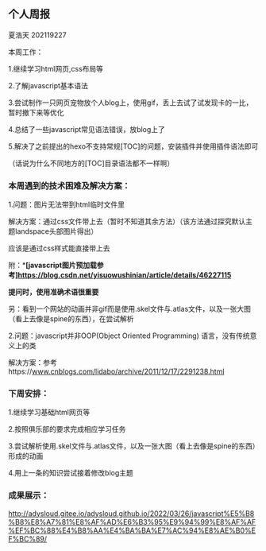 ## 个人周报

夏浩天 202119227

本周工作：

1.继续学习html网页,css布局等

2.了解javascript基本语法

3.尝试制作一只网页宠物放个人blog上，使用gif，丢上去试了试发现卡的一比，暂时撤下来等优化

4.总结了一些javascript常见语法错误，放blog上了

5.解决了之前提出的hexo不支持常规[TOC]的问题，安装插件并使用插件语法即可

（话说为什么不同地方的[TOC]目录语法都不一样啊）

### 本周遇到的技术困难及解决方案：

1.问题：图片无法带到html临时文件里

解决方案：通过css文件带上去（暂时不知道其余方法）（该方法通过探究默认主题landspace头部图片得出）

应该是通过css样式能直接带上去

附：***[javascript图片预加载参考]https://blog.csdn.net/yisuowushinian/article/details/46227115**

**提问时，使用准确术语很重要**

另：看到一个网站的动画并非gif而是使用.skel文件与.atlas文件，以及一张大图（看上去像是spine的东西），在尝试解析

2.问题：javascript并非OOP(Object Oriented Programming) 语言，没有传统意义上的类

解决方案：参考https://www.cnblogs.com/lidabo/archive/2011/12/17/2291238.html

### 下周安排：

1.继续学习基础html网页等

2.按照俱乐部的要求完成相应学习任务

3.尝试解析使用.skel文件与.atlas文件，以及一张大图（看上去像是spine的东西）形成的动画

4.用上一条的知识尝试接着修改blog主题

### 成果展示：

http://adysloud.gitee.io/adysloud.github.io/2022/03/26/javascript%E5%B8%B8%E8%A7%81%E8%AF%AD%E6%B3%95%E9%94%99%E8%AF%AF%EF%BC%88%E4%B8%AA%E4%BA%BA%E7%AC%94%E8%AE%B0%EF%BC%89/

